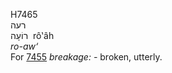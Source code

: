<body>
  <p>H7465<br>  רעה  <br> רוֹעָה  ‎  rô‛âh  <br><i>ro-aw‘ </i><br>For <a href="h7455.htm">7455</a>  <i>breakage: - </i>broken, utterly.<br></p>
 </body>